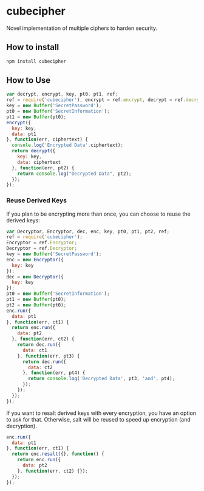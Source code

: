 # cubecipher

Novel implementation of multiple ciphers to harden security.

## How to install

```sh
npm install cubecipher
```

## How to Use

```javascript
var decrypt, encrypt, key, pt0, pt1, ref;
ref = require('cubecipher'), encrypt = ref.encrypt, decrypt = ref.decrypt;
key = new Buffer('SecretPassword');
pt0 = new Buffer('SecretInformation');
pt1 = new Buffer(pt0);
encrypt({
  key: key,
  data: pt1
}, function(err, ciphertext) {
  console.log('Encrypted Data',ciphertext);
  return decrypt({
    key: key,
    data: ciphertext
  }, function(err, pt2) {
    return console.log("Decrypted Data", pt2);
  });
});
```

### Reuse Derived Keys

If you plan to be encrypting more than once, you can choose to reuse
the derived keys:

```javascript
var Decryptor, Encryptor, dec, enc, key, pt0, pt1, pt2, ref;
ref = require('cubecipher');
Encryptor = ref.Encryptor;
Decryptor = ref.Decryptor;
key = new Buffer('SecretPassword');
enc = new Encryptor({
  key: key
});
dec = new Decryptor({
  key: key
});
pt0 = new Buffer('SecretInformation');
pt1 = new Buffer(pt0);
pt2 = new Buffer(pt0);
enc.run({
  data: pt1
}, function(err, ct1) {
  return enc.run({
    data: pt2
  }, function(err, ct2) {
    return dec.run({
      data: ct1
    }, function(err, pt3) {
      return dec.run({
        data: ct2
      }, function(err, pt4) {
        return console.log('Decrypted Data', pt3, 'and', pt4);
      });
    });
  });
});
```

If you want to resalt derived keys with every encryption, you have an option to
ask for that. Otherwise, salt will be reused to speed up encryption
(and decryption).

```javascript
enc.run({
  data: pt1
}, function(err, ct1) {
  return enc.resalt({}, function() {
    return enc.run({
      data: pt2
    }, function(err, ct2) {});
  });
});
```